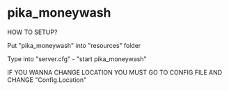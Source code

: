 # pika_moneywash

HOW TO SETUP?

Put "pika_moneywash" into "resources" folder

Type into "server.cfg" - "start pika_moneywash"

IF YOU WANNA CHANGE LOCATION YOU MUST GO TO CONFIG FILE AND CHANGE "Config.Location"
